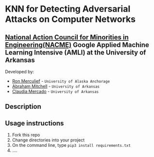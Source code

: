 <!--
Name of your teams' final project
-->
# KNN for Detecting Adversarial Attacks on Computer Networks
## [National Action Council for Minorities in Engineering(NACME)](https://www.nacme.org) Google Applied Machine Learning Intensive (AMLI) at the University of Arkansas

<!--
List all of the members who developed the project and
link to each members respective GitHub profile
-->
Developed by: 
- [Ron Merculief](https://github.com/cbaker6) - `University of Alaska Anchorage`
- [Abraham Mitchell](https://github.com/cbaker6) - `University of Arkansas` 
- [Claudia Mercado](https://github.com/cbaker6) - `University of Arkansas` 


## Description
<!--
Give a short description on what your project accomplishes and what tools is uses. In addition, you can drop screenshots directly into your README file to add them to your README. Take these from your presentations.
-->

## Usage instructions
<!--
Give details on how to install fork and install your project. You can get all of the python dependencies for your project by typing `pip3 freeze requirements.txt` on the system that runs your project. Add the generated `requirements.txt` to this repo.
-->
1. Fork this repo
2. Change directories into your project
3. On the command line, type `pip3 install requirements.txt`
4. ....
